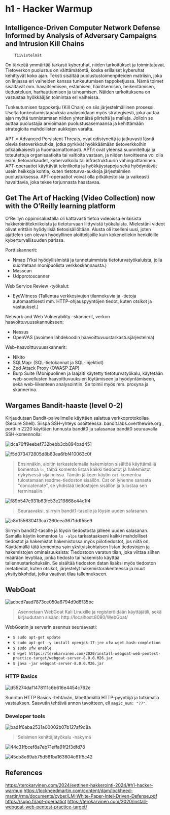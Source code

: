 # h1 - Hacker Warmup

## Intelligence-Driven Computer Network Defense Informed by Analysis of Adversary Campaigns and Intrusion Kill Chains
        Tiivistelmät 
        
On tärkeää ymmärtää tarkasti kyberuhat, niiden tarkoitukset ja toimintatavat. 
Tietoverkon puolustus on välttämätöntä, koska erillaiset kyberuhat kehittyvät koko ajan.
Teksti sisältää puolustustoimenpiteiden matriisin, joka on linjassa eri vaiheiden kanssa tunkeutumisen tappoketjussa. Nämä toimet sisältävät mm. havaitsemisen, estämisen, häiritsemisen, heikentämisen, tiedusteluun, harhauttamisen ja tuhoamisen. Näiden tarkoituksena on vastustaa hyökkääjän toimintaa eri vaiheissa.

Tunkeutumisen tappoketju (Kill Chain) on siis järjestelmällinen prosessi.
Useita tunkeutumistapauksia analysoidaan myös strategisesti, joka auttaa ajan myötä tunnistamaan niiden yhtenäisä piirteitä ja malleja. Jolloin se auttaa puolustajia arvioimaan puolustusasemaansa ja kehittämään strategioita mahdollisten aukkojen varalta.

APT = Advanced Persistent Threats, ovat edistyneitä ja jatkuvasti läsnä olevia tietoverkkouhkia, jotka pyrkivät hyökkäämään tietoverkkoihin pitkäaikaisesti ja huomaamattomasti. APT:t ovat yleensä suunniteltuja ja toteutettuja organisaatioita tai valtioita vastaan, ja niiden tavoitteena voi olla esim. tietovarkaudet, kybervalkoilu tai infrastruktuurin vahingoittaminen. APT-operaatiot käyttävät tekniikoita ja hyökkäystapoja sekä hyödyntävät usein heikkoja kohtia, kuten tietoturva-aukkoja järjestelmien puolustuksessa. APT-operaatiot voivat olla pitkäkestoisia ja vaikeasti havaittavia, joka tekee torjunnasta haastavaa.

## Get The Art of Hacking (Video Collection) now with the O’Reilly learning platform
O'Reillyn oppimisalustalla oli kattavasti tietoa videoissa erilaisista hakkerointitekniikoista ja tietoturvaan liittyvistä työkaluista.
Mielestäni videot olivat erittäin hyödyllisiä tietosisällöltään. 
Alusta oli itselleni uusi, joten ajattelen sen olevan hyödyllinen aloittelijoille kuin kokeneillekin henkilöille kyberturvallisuuden parissa.

Porttiskannerit:
- Nmap (Yksi hyödyllisimistä ja tunnetuimmista tietoturvatyökaluista, jolla suoritetaan monipuolista verkkoskannausta.)
- Masscan
- Udpprotoscanner

Web Service Review -työkalut:
- EyeWitness (Tallentaa verkkosivujen tilannekuvia ja -tietoja automaattisesti mm. HTTP-ohjauspyyntöjen tiedot, kuten otsikot ja vastaukset.)

Network and Web Vulnerability -skannerit, verkon haavoittuvuusskannukseen:
  
- Nessus
- OpenVAS (avoimen lähdekoodin haavoittuvuustarkastusjärjestelmä)

Web-haavoittuvuusskannerit:
- Nikito
- SQLMap: (SQL-tietokannat ja SQL-injektiot)
- Zed Attack Proxy (OWASP ZAP)
- Burp Suite (Monipuolinen ja laajalti käytetty tietoturvatyökalu, käytetään web-sovellusten haavoittuvuuksien löytämiseen ja hyödyntämiseen, sekä web-liikenteen analysointiin. Se toimii myös mm. proxyna ja skannerina.


        

## Wargames Bandit-haaste (level 0-2)



Kirjaudutaan Bandit-palvelimelle käyttäen salattua verkkoprotokollaa (Secure Shell). Siispä SSH-yhteys osoitteessa: bandit.labs.overthewire.org , porttiin 2220 käyttäen tunnusta bandit0 ja salasanaa bandit0 seuraavalla SSH-komennolla:

![dca76ff9eebef732bebb3cb894bad451](https://github.com/Vanam0/tunkeutumistestaus/assets/122449444/7868316f-71bc-46d4-8584-f9f66874fa59)




![f5d073472805d8b63ea6fbf410063c0f](https://github.com/Vanam0/tunkeutumistestaus/assets/122449444/e442d829-95ad-43ff-874d-2f3eac56dc52)

> Ensinnäkin, aloitin tarkastelemalla hakemiston sisältöä käyttämällä komentoa `ls`, tämä komento listaa kaikki tiedostot ja hakemistot nykyisessä sijainnissa.
> Tämän jälkeen käytin `cat`-komentoa tulostamaan readme-tiedoston sisällön. Cat on lyhenne sanasta "concatenate", se yhdistää tiedostojen sisällön ja tulostaa sen terminaaliin.


![f89b547c931b63fc53e219868e44c1f4](https://github.com/Vanam0/tunkeutumistestaus/assets/122449444/9ed39736-abd6-4a76-8b0e-f8627d52e58c) 

> Seuraavaksi, siirryin bandit1-tasolle ja löysin uuden salasanan.



![c8d155630413ca7260eea3671ddf55e9](https://github.com/Vanam0/tunkeutumistestaus/assets/122449444/c2951bf8-b76b-4bd4-a693-55b721d2d2f1)



Siirryin bandit2-tasolle ja löysin tiedostosta jälleen uuden salasanan. Samalla käytin komentoa `ls -alps` tarkastaakseni kaikki mahdolliset tiedostot ja hakemistot hakemistossa myös piilotiedostot, jos niitä on. Käyttämällä tätä komentoa sain yksityiskohtaisen listan tiedostojen ja hakemistojen ominaisuuksista: Tiedostoon varatun tilan, joka viittaa siihen määrään levytilaa, jonka tiedosto tai hakemisto käyttää tallennustarkoituksiin. Se sisältää tiedoston datan lisäksi myös tiedoston metatiedot, kuten otsikot, järjestelyt hakemistorakenteessa ja muut yksityiskohdat, jotka vaativat tilaa tallennukseen.










## WebGoat 



![acbcd7aad7873ce050a6794d9d6f35bc](https://github.com/Vanam0/tunkeutumistestaus/assets/122449444/b7281a8a-2d50-4f68-87e2-f76e90cf2a3f)


> Asennetaan WebGoat Kali Linuxille ja registeröidään käyttäjätili, sekä kirjaudutann sisään: http://localhost:8080/WebGoat/




WebGoatin ja serverin asennus seuraavasti:

- `$ sudo apt-get update`
- `$ sudo apt-get -y install openjdk-17-jre ufw wget bash-completion`
- `$ sudo ufw enable`
- `$ wget https://terokarvinen.com/2020/install-webgoat-web-pentest-practice-target/webgoat-server-8.0.0.M26.jar`
- `$ java -jar webgoat-server-8.0.0.M26.jar`









### HTTP Basics



![d55274daf1478111c6b616e4454c762e](https://github.com/Vanam0/tunkeutumistestaus/assets/122449444/87984600-d396-4220-83fd-29ee2c62156d)

Suoritan HTTP Basics -tehtävän, lähettämällä HTTP-pyyntöjä ja tutkimalla vastauksen. Saavutin tehtävä annon tavoitteen, eli `magic_num: "77"`.








### Developer tools

![bad1f6aba2531a00002b07b127af9d8a](https://github.com/Vanam0/tunkeutumistestaus/assets/122449444/e5e15944-1f48-4de9-9275-a4809a531f6d)
> Selaimen kehittäjätyökalu -näkymä

![44c31fbcef8a7eb71effa91f2f3dfd78](https://github.com/Vanam0/tunkeutumistestaus/assets/122449444/8f8c91be-d9e8-4fae-bd58-2fa08d78f2b6)

![45cb8e89ab75d581ba163604c61f5c42](https://github.com/Vanam0/tunkeutumistestaus/assets/122449444/f8207400-faa0-4d2a-be54-b445548d4370)






















## References
https://terokarvinen.com/2024/eettinen-hakkerointi-2024/#h1-hacker-warmup
https://lockheedmartin.com/content/dam/lockheed-martin/rms/documents/cyber/LM-White-Paper-Intel-Driven-Defense.pdf
https://supo.fi/apt-operaatiot
https://terokarvinen.com/2020/install-webgoat-web-pentest-practice-target/
